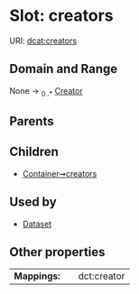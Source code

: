 
# Slot: creators




URI: [dcat:creators](http://www.w3.org/ns/dcat#creators)


## Domain and Range

None &#8594;  <sub>0..\*</sub> [Creator](Creator.md)

## Parents


## Children

 *  [Container➞creators](Container_creators.md)

## Used by

 * [Dataset](Dataset.md)

## Other properties

|  |  |  |
| --- | --- | --- |
| **Mappings:** | | dct:creator |

